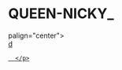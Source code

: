 # QUEEN-NICKY_
palign="center">  
  <a href="https://telegra.ph/file/75df874a67b9570e2aeaa.jpg">d

      </p>



